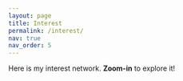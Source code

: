 ```yaml
---
layout: page
title: Interest
permalink: /interest/
nav: true
nav_order: 5
---
```


Here is my interest network. <strong>Zoom-in</strong> to explore it!

<svg id="graph" width="1000" height="800"></svg>

<script src="https://d3js.org/d3.v7.min.js"></script>

<!--
INSTRUCTIONS:
- To add a new interest, simply edit _data/interests.yml and add your node in the correct place.
- The visualization will update automatically based on the YAML structure.
- The YAML data is injected into this page using Jekyll/Liquid.
-->

<script>
// interests data injected by Jekyll/Liquid
const interests = {{ site.data.interests | jsonify }};

// Helper function: recursively traverse YAML tree to build nodes and links
function traverse(node, parent = null, nodes = [], links = []) {
  const {id, color, children} = node;
  const nodeObj = {id, group: id, color, parent: parent ? parent.id : undefined};
  nodes.push(nodeObj);
  if (parent) {
    links.push({source: parent.id, target: id});
  }
  if (children) {
    children.forEach(child => traverse(child, nodeObj, nodes, links));
  }
  return {nodes, links};
}

let nodes = [], links = [];
interests.forEach(root => {
  const result = traverse(root);
  nodes = nodes.concat(result.nodes);
  links = links.concat(result.links);
});

// Add cross-domain connections based on knowledge
const crossDomainLinks = [
  // Programming -> Research connections
  {source: 'Python', target: 'Process Mining'},
  {source: 'Python', target: 'Machine Learning'},
  {source: 'Python', target: 'Computer Modeling'},
  {source: 'Python', target: 'Conformance Checking'},
  {source: 'Java', target: 'Process Mining'},
  {source: 'Java', target: 'Architecture'},
  {source: 'C++', target: 'Computer Modeling'},
  {source: 'MATLAB', target: 'Computer Modeling'},
  {source: 'Alloy', target: 'Computer Modeling'},
  {source: 'Ada', target: 'Cybersecurity'},
  {source: 'Javascript', target: 'Web Application'},
  {source: 'HTML', target: 'Web Application'},
  {source: 'Typescript', target: 'Web Application'},
  {source: 'PHP', target: 'Project Management'},
  
  // Programming -> Software Tech connections
  {source: 'Python', target: 'TensorFlow'},
  {source: 'Python', target: 'PyTorch'},
  {source: 'Java', target: 'Servlet'},
  {source: 'Javascript', target: 'React'},
  {source: 'Javascript', target: 'Vue'},
  {source: 'Typescript', target: 'React'},
  {source: 'HTML', target: 'React'},
  {source: 'HTML', target: 'Vue'},
  
  // Research -> Software Tech connections
  {source: 'Machine Learning', target: 'TensorFlow'},
  {source: 'Machine Learning', target: 'PyTorch'},
  {source: 'Time Series Analysis', target: 'TensorFlow'},
  {source: 'Time Series Analysis', target: 'PyTorch'},
  {source: 'RNN', target: 'PyTorch'},
  {source: 'LSTM', target: 'PyTorch'},
  {source: 'Transformer', target: 'TensorFlow'},
  {source: 'Transformer', target: 'PyTorch'},
  {source: 'Mamba', target: 'PyTorch'},
  {source: 'Generative Adversarial Networks', target: 'TensorFlow'},
  {source: 'Graph Neural Networks', target: 'PyTorch'},
  {source: 'Clustering', target: 'Process Discovery'},
  {source: 'Clustering', target: 'Conformance Checking'},
  {source: 'RNN', target: 'RNN-based Approximation'},
  {source: 'Mamba', target: 'RNN-based Approximation'},
  {source: 'Graph Neural Networks', target: 'Anomaly Detection'},
  {source: 'Conformance Checking', target: 'Generative Adversarial Networks'},
  {source: 'Conformance Checking', target: 'Graph Neural Networks'},
  
  // Industry connections
  {source: 'Network Security', target: 'Cybersecurity'},
  {source: 'Web Application', target: 'V model'},
  {source: 'Web Application', target: 'Project Management'},
  {source: 'Maven', target: 'Java'},
  
  // Software Tech -> Research connections
  {source: 'Fuzzing', target: 'TensorFlow'},
  {source: 'Fuzzing', target: 'PyTorch'},
  {source: 'Testing', target: 'V model'},
  {source: 'Framework', target: 'Django'},
  {source: 'Framework', target: 'Servlet'},
  {source: 'Framework', target: 'Next.js'},
  {source: 'Framework', target: 'TensorFlow'},
  {source: 'Framework', target: 'PyTorch'},
  
  // Additional cross-domain connections
  {source: 'Programming', target: 'Machine Learning'},
  {source: 'Programming', target: 'Cybersecurity'},
  {source: 'Programming', target: 'Process Mining'},
  {source: 'Programming', target: 'Software Tech'},
  {source: 'Industry', target: 'Project Management'},
  {source: 'Research', target: 'AI in Education'},
  {source: 'Logic Education', target: 'AI in Education'},
  {source: 'Process Mining', target: 'Process Mining in Education'},
  {source: 'Fuzzy Miner', target: 'Process Mining in Education'},
  {source: 'Stochastic Process Miner', target: 'Process Mining in Education'},
  {source: 'AI in Education', target: 'Self-Regulated Learning (SRL)'},
  {source: 'AI in Education', target: 'Chatbot-based Learning'},
  {source: 'AI in Education', target: 'GenAI-powered Scaffolding'},
  {source: 'AI in Education', target: 'Process Mining in Education'},
  {source: 'Conformance Checking', target: 'Sampling Approximation'},
  {source: 'Conformance Checking', target: 'RNN-based Approximation'},
  {source: 'Conformance Checking', target: 'Stochastic Conformance Checking'},
  {source: 'Testing', target: 'Fuzzing'},
  {source: 'Fuzzing', target: 'AFLNet'},
  {source: 'Fuzzing', target: 'LibFuzzer'},
  {source: 'Framework', target: 'React'},
  {source: 'Framework', target: 'Vue'},
  {source: 'Framework', target: 'Django'},
  {source: 'Framework', target: 'Servlet'},
  {source: 'Framework', target: 'Next.js'},
  {source: 'Framework', target: 'TensorFlow'},
  {source: 'Framework', target: 'PyTorch'},
  {source: 'Machine Learning', target: 'Generative Adversarial Networks'},
  {source: 'Machine Learning', target: 'Graph Neural Networks'},
  {source: 'Machine Learning', target: 'Time Series Analysis'},
  {source: 'Machine Learning', target: 'Clustering'},
  {source: 'Time Series Analysis', target: 'RNN'},
  {source: 'Time Series Analysis', target: 'LSTM'},
  {source: 'Time Series Analysis', target: 'Transformer'},
  {source: 'Time Series Analysis', target: 'Mamba'},
  {source: 'Process Mining', target: 'Process Discovery'},
  {source: 'Process Mining', target: 'Process Prediction'},
  {source: 'Process Mining', target: 'Conformance Checking'},
  {source: 'Process Mining', target: 'Anomaly Detection'},
  {source: 'Process Discovery', target: 'Fuzzy Miner'},
  {source: 'Process Discovery', target: 'Heuristic Miner'},
  {source: 'Process Discovery', target: 'Stochastic Process Miner'},
      {source: 'Research', target: 'Process Mining'},
      {source: 'Research', target: 'Cybersecurity'},
      {source: 'Research', target: 'Computer Modeling'},
      {source: 'Research', target: 'Machine Learning'},
  {source: 'Research', target: 'Knowledge Representation and Reasoning'},
  {source: 'Research', target: 'Logic Education'},
      {source: 'Research', target: 'AI in Education'},
      {source: 'Industry', target: 'Network Security'},
      {source: 'Industry', target: 'Web Application'},
      {source: 'Industry', target: 'Project Management'},
      {source: 'Programming', target: 'C++'},
      {source: 'Programming', target: 'Ada'},
      {source: 'Programming', target: 'Alloy'},
      {source: 'Programming', target: 'Python'},
      {source: 'Programming', target: 'Java'},
      {source: 'Programming', target: 'Javascript'},
      {source: 'Programming', target: 'HTML'},
      {source: 'Programming', target: 'Typescript'},
      {source: 'Programming', target: 'PHP'},
      {source: 'Programming', target: 'MATLAB'},
      {source: 'Software Tech', target: 'Testing'},
      {source: 'Software Tech', target: 'Project Management'},
      {source: 'Software Tech', target: 'Architecture'},
  {source: 'Software Tech', target: 'Framework'}
];

// Combine original links with cross-domain links
const allLinks = links.concat(crossDomainLinks);

renderGraph({nodes, links: allLinks});

function renderGraph(data) {
  // 创建SVG元素
  const svg = d3.select("#graph");
  // 设置图谱的宽度和高度
  const width = +svg.attr("width");
  const height = +svg.attr("height");

  // 设置SVG的transform scale固定为1.0
  svg.style("transform", "scale(1.0)");
  svg.style("transform-origin", "top left");
  // 创建缩放行为
  const zoom = d3.zoom()
    .scaleExtent([0.2, 3])
    .on("zoom", function(event) {
      svgGroup.attr("transform", event.transform);
    });
  svg.call(zoom);
  // 创建一个容器组，用于存放所有图形
  const svgGroup = svg.append("g");
  // 设置力导向图的模拟布局
  const simulation = d3.forceSimulation(data.nodes)
    .force("link", d3.forceLink(data.links).id(d => d.id).distance(80))  // 减少链接距离，让节点更紧凑
    .force("charge", d3.forceManyBody().strength(-8000))  // 增加排斥力，让节点分布更均匀
    .force("center", d3.forceCenter(width / 2, height / 2))
    .force("collision", d3.forceCollide().radius(d => {
      // 为一级节点设置碰撞半径，让它们更紧凑
      if (['Research', 'Industry', 'Programming', 'Software Tech'].includes(d.id)) {
        return 250;  // 一级节点碰撞半径
      } else if (d.parent && ['Research', 'Industry', 'Programming', 'Software Tech'].includes(d.parent)) {
        return 150;  // 二级节点碰撞半径
      } else {
        return 80;   // 其他节点碰撞半径
      }
    }));
    const marker = svg.append("defs").selectAll("marker")
      .data(["arrow"])
      .enter().append("marker")
      .attr("id", "arrow")
      .attr("viewBox", "0 -5 10 10")
      .attr("refX", 37)
      .attr("refY", -1.4)
      .attr("orient", "auto")
      .attr("markerWidth", 6)
      .attr("markerHeight", 6)
      .append("path")
      .attr("d", "M0,-5L10,0L0,5")
      .attr("fill", "#999");
    const link = svgGroup.append("g")
      .selectAll(".link")
      .data(data.links)
      .enter().append("path")
      .attr("class", "link")
   .attr("stroke", function(d) {
    const sourceNode = data.nodes.find(node => node.id === d.source.id);
    if (sourceNode && ['Research', 'Industry', 'Programming', 'Software Tech'].includes(sourceNode.id)) {
        return sourceNode.color;
    } else {
        return "#999";
    }
  })
      .attr("stroke-width", 3)
      .attr("fill", "none")
      .attr("marker-end", "url(#arrow)");
  const node = svgGroup.append("g")
    .selectAll(".node")
    .data(data.nodes)
    .enter().append("circle")
    .attr("class", "node")
    .attr("r", d => {
      // 根据层级设置节点大小
      if (['Research', 'Industry', 'Programming', 'Software Tech'].includes(d.id)) {
        return 200;  // 一级节点最大
      } else if (d.parent && ['Research', 'Industry', 'Programming', 'Software Tech'].includes(d.parent)) {
        return 120;  // 二级节点中等
      } else {
        return 50;   // 三级及以下节点最小（保持现在大小）
      }
    })
    .attr("fill", d => {
      // 为节点分配颜色，确保一级和二级节点颜色不重复
      if (d.color) {
        return d.color;  // 一级节点保持原有颜色
      } else if (d.parent && ['Research', 'Industry', 'Programming', 'Software Tech'].includes(d.parent)) {
        // 为二级节点分配不重复的颜色
        const colors = ['#FF6B6B', '#4ECDC4', '#45B7D1', '#96CEB4', '#FFEAA7', '#DDA0DD', '#98D8C8', '#F7DC6F', '#BB8FCE', '#85C1E9', '#F39C12', '#E74C3C', '#9B59B6', '#3498DB', '#1ABC9C'];
        const index = d.id.charCodeAt(0) % colors.length;
        return colors[index];
      } else {
        return '#FAF0E6';  // 其他节点默认颜色
      }
    })
    .attr("stroke", d => {
      // 为一级节点添加特效边框
      if (['Research', 'Industry', 'Programming', 'Software Tech'].includes(d.id)) {
        return '#333';
      }
      return 'none';
    })
    .attr("stroke-width", d => {
      // 为一级节点添加粗边框
      if (['Research', 'Industry', 'Programming', 'Software Tech'].includes(d.id)) {
        return 3;
      }
      return 0;
    })
    .style("filter", d => {
      // 为一级节点添加阴影特效
      if (['Research', 'Industry', 'Programming', 'Software Tech'].includes(d.id)) {
        return 'drop-shadow(0 4px 8px rgba(0,0,0,0.3))';
      }
      return 'none';
    })
    .call(d3.drag()
      .on("start", dragStart)
      .on("drag", dragging)
      .on("end", dragEnd));
    svgGroup.append("g")
      .selectAll(".label")
      .data(data.nodes)
      .enter().append("text")
      .attr("class", "label")
    .attr("text-anchor", "middle")
      .style("font-size", d => {
      // 根据层级设置字体大小
      if (['Research', 'Industry', 'Programming', 'Software Tech'].includes(d.id)) {
        return "60px";  // 一级节点字体最大
      } else if (d.parent && ['Research', 'Industry', 'Programming', 'Software Tech'].includes(d.parent)) {
        return "40px";  // 二级节点字体中等
      } else {
        return "30px";  // 三级及以下节点字体最小（保持现在大小）
      }
    })
    .text(d => d.id);
// 监听点击事件
const nodeState = {};
node.on("click", function(event, d) {
  const parentNode = data.nodes.find(node => node.id === d.parent);
  if (parentNode && parentNode.color && !nodeState[d.id]) {
      nodeState[d.id] = true;
    node.each(function(child) {
      if (child.parent === d.id) {
        d3.select(this).style("display", "inline");
        d3.selectAll(".label")
          .filter(label => label.id === child.id)
          .style("display", "inline");
        link.filter(l => l.source.id === child.id || l.target.id === child.id)
          .style("display", "inline");
      }
    });
  }
});
    simulation.on("tick", function() {
      link
        .attr("d", function(d) {
          const dx = d.target.x - d.source.x;
          const dy = d.target.y - d.source.y;
          const dr = Math.sqrt(dx * dx + dy * dy);
        const curve = 0.1;
          return `M${d.source.x},${d.source.y}A${dr},${dr} 0 0,1 ${d.target.x},${d.target.y}`;
        });
      node
        .attr("cx", d => d.x)
        .attr("cy", d => d.y);
      svgGroup.selectAll(".label")
        .attr("x", d => d.x)
        .attr("y", d => d.y);
    });
  function dragStart(event, d) {
    if (!event.active) simulation.alphaTarget(0.3).restart();
    d.fx = d.x;
    d.fy = d.y;
  }
  function dragging(event, d) {
    d.fx = event.x;
    d.fy = event.y;
  }
  function dragEnd(event, d) {
    if (!event.active) simulation.alphaTarget(0);
    d.fx = null;
    d.fy = null;
  }
}



  // 设置默认zoom更小
  svg.call(zoom.transform, d3.zoomIdentity.scale(0.6));
</script>